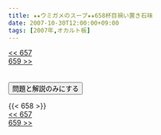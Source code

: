 ```yaml
---
title: ★★ウミガメのスープ★★658杯目禍い置き石味
date: 2007-10-30T12:00:00+09:00
tags: [2007年,オカルト板]
---
```

<div class="th_left"><a href="../657"><< 657</a></div>
<div class="th_right"><a href="../659">659 >></a></div>
<br><br>
<script src="../../js/cupsoup.js"></script>
<form>
<input type="button" value="問題と解説のみにする" onClick="toggleCupsoup()">
</form>
{{< 658 >}}
<div class="th_left"><a href="../657"><< 657</a></div>
<div class="th_right"><a href="../659">659 >></a></div>